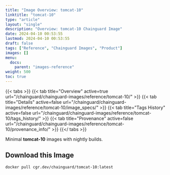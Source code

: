 ```yaml
---
title: "Image Overview: tomcat-10"
linktitle: "tomcat-10"
type: "article"
layout: "single"
description: "Overview: tomcat-10 Chainguard Image"
date: 2024-04-10 00:53:55
lastmod: 2024-04-10 00:53:55
draft: false
tags: ["Reference", "Chainguard Images", "Product"]
images: []
menu: 
  docs: 
    parent: "images-reference"
weight: 500
toc: true
---
```


{{< tabs >}}
{{< tab title="Overview" active=true url="/chainguard/chainguard-images/reference/tomcat-10/" >}}
{{< tab title="Details" active=false url="/chainguard/chainguard-images/reference/tomcat-10/image_specs/" >}}
{{< tab title="Tags History" active=false url="/chainguard/chainguard-images/reference/tomcat-10/tags_history/" >}}
{{< tab title="Provenance" active=false url="/chainguard/chainguard-images/reference/tomcat-10/provenance_info/" >}}
{{</ tabs >}}

Minimal **tomcat-10** images with nightly builds.

## Download this Image

```
docker pull cgr.dev/chainguard/tomcat-10:latest
```

